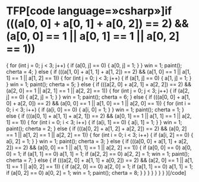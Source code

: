# TFP[code language=»csharp»]if (((a[0, 0] + a[0, 1] + a[0, 2]) == 2) && (a[0, 0] == 1 || a[0, 1] == 1 || a[0, 2] == 1))
{
for (int j = 0; j < 3; j++)
{
if (a[0, j] == 0)
{
a[0, j] = 1;
}
}
win = 1;
paint();
cherta = 4;
}
else
{
if (((a[1, 0] + a[1, 1] + a[1, 2]) == 2) && (a[1, 0] == 1 || a[1, 1] == 1 || a[1, 2] == 1))
{
for (int j = 0; j < 3; j++)
{
if (a[1, j] == 0)
{
a[1, j] = 1;
}
}
win = 1;
paint();
cherta = 5;
}
else
{
if (((a[2, 0] + a[2, 1] + a[2, 2]) == 2) && (a[2, 0] == 1 || a[2, 1] == 1 || a[2, 2] == 1))
{
for (int j = 0; j < 3; j++)
{
if (a[2, j] == 0)
{
a[2, j] = 1;
}
}
win = 1;
paint();
cherta = 6;
}
else
{
if (((a[0, 0] + a[1, 0] + a[2, 0]) == 2) && (a[0, 0] == 1 || a[1, 0] == 1 || a[2, 0] == 1))
{
for (int i = 0; i < 3; i++)
{
if (a[i, 0] == 0)
{
a[i, 0] = 1;
}
}
win = 1;
paint();
cherta = 1;
}
else
{
if (((a[0, 1] + a[1, 1] + a[2, 1]) == 2) && (a[0, 1] == 1 || a[1, 1] == 1 || a[2, 1] == 1))
{
for (int i = 0; i < 3; i++)
{
if (a[i, 1] == 0)
{
a[i, 1] = 1;
}
}
win = 1;
paint();
cherta = 2;
}
else
{
if (((a[0, 2] + a[1, 2] + a[2, 2]) == 2) && (a[0, 2] == 1 || a[1, 2] == 1 || a[2, 2] == 1))
{
for (int i = 0; i < 3; i++)
{
if (a[i, 2] == 0)
{
a[i, 2] = 1;
}
}
win = 1;
paint();
cherta = 3;
}
else
{
if (((a[0, 0] + a[1, 1] + a[2, 2]) == 2) && (a[0, 0] == 1 || a[1, 1] == 1 || a[2, 2] == 1))
{
if (a[0, 0] == 0)
a[0, 0] = 1;
if (a[1, 1] == 0)
a[1, 1] = 1;
if (a[2, 2] == 0)
a[2, 2] = 1;
win = 1;
paint();
cherta = 7;
}
else
{
if (((a[2, 0] + a[1, 1] + a[0, 2]) == 2) && (a[2, 0] == 1 || a[1, 1] == 1 || a[0, 2] == 1))
{
if (a[2, 0] == 0)
a[2, 0] = 1;
if (a[1, 1] == 0)
a[1, 1] = 1;
if (a[0, 2] == 0)
a[0, 2] = 1;
win = 1;
paint();
cherta = 8;
}
}
}
}
}
}
}
}[/code]
